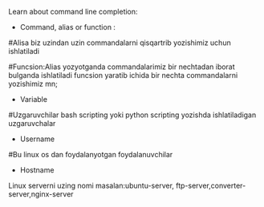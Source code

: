 Learn about command line completion:

- Command, alias or function :

#Alisa biz uzindan uzin commandalarni qisqartrib yozishimiz uchun ishlatiladi

#Funcsion:Alias yozyotganda commandalarimiz bir nechtadan iborat bulganda ishlatiladi funcsion yaratib ichida bir nechta commandalarni yozishimiz mn;

- Variable

 #Uzgaruvchilar bash scripting yoki python scripting
yozishda ishlatiladigan uzgaruvchalar

- Username 

#Bu linux os dan foydalanyotgan foydalanuvchilar 

- Hostname 

Linux serverni uzing nomi masalan:ubuntu-server,
ftp-server,converter-server,nginx-server